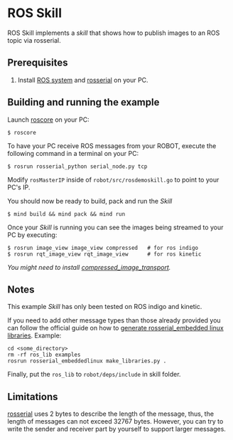 ROS Skill
====

ROS Skill implements a *skill* that shows how to publish images to an ROS topic via rosserial.

Prerequisites
----

1. Install [ROS system](http://www.ros.org/install) and [rosserial](http://wiki.ros.org/rosserial_embeddedlinux/GenericInstall) on your PC.

Building and running the example
----

Launch [roscore](http://wiki.ros.org/roscore) on your PC:

```
$ roscore
```

To have your PC receive ROS messages from your ROBOT, execute the following command in a terminal on your PC:
```
$ rosrun rosserial_python serial_node.py tcp
```

Modify `rosMasterIP` inside of `robot/src/rosdemoskill.go` to point to your PC's IP.

You should now be ready to build, pack and run the *Skill*
```
$ mind build && mind pack && mind run
```

Once your *Skill* is running you can see the images being streamed to your PC by executing:
```
$ rosrun image_view image_view compressed   # for ros indigo
$ rosrun rqt_image_view rqt_image_view      # for ros kinetic
```

*You might need to install [compressed_image_transport](http://wiki.ros.org/compressed_image_transport).*

Notes
----
This example *Skill* has only been tested on ROS indigo and kinetic.

If you need to add other message types than those already provided you can follow the official guide on how to [generate rosserial_embedded linux libraries](http://wiki.ros.org/rosserial_embeddedlinux/GenericInstall).
Example:
```
cd <some_directory>
rm -rf ros_lib examples
rosrun rosserial_embeddedlinux make_libraries.py .
```

Finally, put the `ros_lib` to `robot/deps/include` in skill folder.

Limitations
----
[rosserial](http://wiki.ros.org/rosserial) uses 2 bytes to describe the length of the message, thus, the length of messages can not exceed 32767 bytes. 
However, you can try to write the sender and receiver part by yourself to support larger messages.
